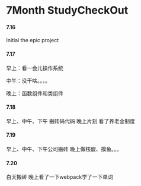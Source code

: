 # 7Month StudyCheckOut

#### 7.16

Initial the epic project

#### 7.17

早上：看一会儿操作系统

中午：没干啥。。。。

晚上：函数组件和类组件
#### 7.18
早上、中午、下午 搬砖码代码
晚上片刻 看了养老金制度

#### 7.19
早上、中午、下午公司搬砖
晚上做核酸、摸鱼。。。

#### 7.20
白天搬砖
晚上看了一下webpack学了一下单词